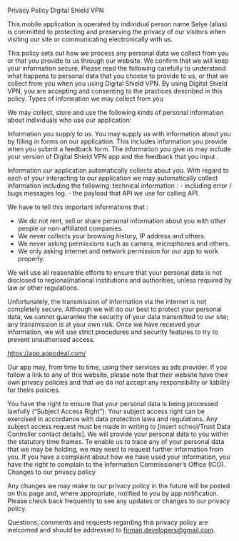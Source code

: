 
Privacy Policy Digital Shield VPN

This mobile application is operated by individual person name Selye (alias) is committed to protecting and preserving the privacy of our visitors when visiting our site or communicating electronically with us.

This policy sets out how we process any personal data we collect from you or that you provide to us through our website. We confirm that we will keep your information secure. Please read the following carefully to understand what happens to personal data that you choose to provide to us, or that we collect from you when you using Digital Shield VPN. By using Digital Shield VPN, you are accepting and consenting to the practices described in this policy.
Types of information we may collect from you

We may collect, store and use the following kinds of personal information about individuals who use our application:

Information you supply to us. You may supply us with information about you by filling in forms on our application. This includes information you provide when you submit a feedback form. The information you give us may include your version of Digital Shield VPN app and the feedback that you input .

Information our application automatically collects about you. With regard to each of your interacting to our application we may automatically collect information including the following:
    technical information :
    - including error / bugs messages log. 
    - the payload that API we use for calling API.

We have to tell this important informations that :
- We do not rent, sell or share personal information about you with other people or non-affiliated companies.
- We never collects your browsing history, IP address and others.
- We never asking permissions such as camera, microphones and others.
- We only asking internet and network permission for our app to work properly.

We will use all reasonable efforts to ensure that your personal data is not disclosed to regional/national institutions and authorities, unless required by law or other regulations.

Unfortunately, the transmission of information via the internet is not completely secure. Although we will do our best to protect your personal data, we cannot guarantee the security of your data transmitted to our site; any transmission is at your own risk. Once we have received your information, we will use strict procedures and security features to try to prevent unauthorised access.

https://app.appodeal.com/

Our app may, from time to time, using their services as ads provider. If you follow a link to any of this website, please note that their website have their own privacy policies and that we do not accept any responsibility or liability for theirs policies.

You have the right to ensure that your personal data is being processed lawfully (“Subject Access Right”). Your subject access right can be exercised in accordance with data protection laws and regulations. Any subject access request must be made in writing to [insert school/Trust Data Controller contact details]. We will provide your personal data to you within the statutory time frames. To enable us to trace any of your personal data that we may be holding, we may need to request further information from you. If you have a complaint about how we have used your information, you have the right to complain to the Information Commissioner’s Office (ICO).
Changes to our privacy policy

Any changes we may make to our privacy policy in the future will be posted on this page and, where appropriate, notified to you by app notification. Please check back frequently to see any updates or changes to our privacy policy.

Questions, comments and requests regarding this privacy policy are welcomed and should be addressed to firman.developers@gmail.com.
